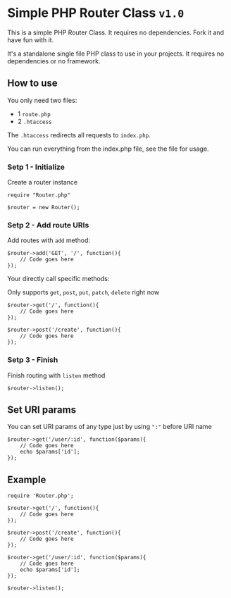 # Simple PHP Router Class `v1.0`
This is a simple PHP Router Class. It requires no dependencies. Fork it and have fun with it.

It's a standalone single file PHP class to use in your projects. It requires no dependencies or no framework.


## How to use

You only need two files:

- 1 `route.php`
- 2 `.htaccess`

The `.htaccess` redirects all requests to `index.php`.

You can run everything from the index.php file, see the file for usage.

### Setp 1 - Initialize
Create a router instance
```
require "Router.php"

$router = new Router();
```

### Setp 2 - Add route URIs
Add routes with `add` method:
```
$router->add('GET', '/', function(){
    // Code goes here
});
```

Your directly call specific methods:

Only supports `get`, `post`, `put`, `patch`, `delete` right now
```
$router->get('/', function(){
    // Code goes here
});

$router->post('/create', function(){
    // Code goes here
});
```

### Setp 3 - Finish
Finish routing with `listen` method
```
$router->listen();
```

## Set URI params
You can set URI params of any type just by using `":"` before URI name
```
$router->get('/user/:id', function($params){
    // Code goes here
    echo $params['id'];
});
```

## Example
```
require 'Router.php';

$router->get('/', function(){
    // Code goes here
});

$router->post('/create', function(){
    // Code goes here
});

$router->get('/user/:id', function($params){
    // Code goes here
    echo $params['id'];
});

$router->listen();
```

